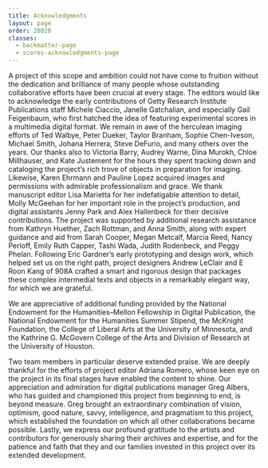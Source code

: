```yaml
---
title: Acknowledgments
layout: page
order: 20020
classes:
  - backmatter-page
  - scores-acknowledgments-page
---
```


A project of this scope and ambition could not have come to fruition without the dedication and brilliance of many people whose outstanding collaborative efforts have been crucial at every stage. The editors would like to acknowledge the early contributions of Getty Research Institute Publications staff Michele Ciaccio, Janelle Gatchalian, and especially Gail Feigenbaum, who first hatched the idea of featuring experimental scores in a multimedia digital format. We remain in awe of the herculean imaging efforts of Ted Walbye, Peter Dueker, Taylor Branham, Sophie Chen-Iveson, Michael Smith, Johana Herrera, Steve DeFurio, and many others over the years. Our thanks also to Victoria Barry, Audrey Warne, Dina Murokh, Chloe Millhauser, and Kate Justement for the hours they spent tracking down and cataloging the project’s rich trove of objects in preparation for imaging. Likewise, Karen Ehrmann and Pauline Lopez acquired images and permissions with admirable professionalism and grace. We thank manuscript editor Lisa Marietta for her indefatigable attention to detail, Molly McGeehan for her important role in the project’s production, and digital assistants Jenny Park and Alex Hallenbeck for their decisive contributions. The project was supported by additional research assistance from Kathryn Huether, Zach Rottman, and Anna Smith, along with expert guidance and aid from Sarah Cooper, Megan Metcalf, Marcia Reed, Nancy Perloff, Emily Ruth Capper, Tashi Wada, Judith Rodenbeck, and Peggy Phelan. Following Eric Gardner’s early prototyping and design work, which helped set us on the right path, project designers Andrew LeClair and E Roon Kang of 908A crafted a smart and rigorous design that packages these complex intermedial texts and objects in a remarkably elegant way, for which we are grateful.

We are appreciative of additional funding provided by the National Endowment for the Humanities–Mellon Fellowship in Digital Publication, the National Endowment for the Humanities Summer Stipend, the McKnight Foundation, the College of Liberal Arts at the University of Minnesota, and the Kathrine G. McGovern College of the Arts and Division of Research at the University of Houston. 

Two team members in particular deserve extended praise. We are deeply thankful for the efforts of project editor Adriana Romero, whose keen eye on the project in its final stages have enabled the content to shine. Our appreciation and admiration for digital publications manager Greg Albers, who has guided and championed this project from beginning to end, is beyond measure. Greg brought an extraordinary combination of vision, optimism, good nature, savvy, intelligence, and pragmatism to this project, which established the foundation on which all other collaborations became possible. Lastly, we express our profound gratitude to the artists and contributors for generously sharing their archives and expertise, and for the patience and faith that they and our families invested in this project over its extended development. 
